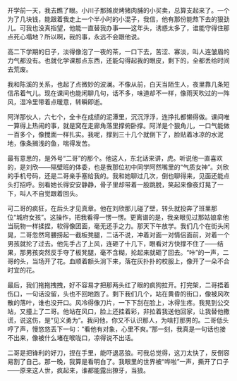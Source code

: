 开学前一天，我去瞧了眼。小川子那摊炭烤猪肉脯的小买卖，总算支起来了。一个为了几块钱，能跟着我走上一个半小时的小混子，我信，他有那份能熬下去的狠劲儿。可我也没真指望，他能一直替我办事——这年头，诱惑太多了，谁能守得住那点死心塌地？所以啊，我的事，永远不会跟他说。

高二下学期的日子，淡得像泡了一夜的茶，一口下去，苦涩、寡淡，叫人连皱眉的力气都没有。也就化学课那点东西，还能勾得起我的眼皮，剩下的，全都丢给时间去荒废。

我和陈溪的关系，也起了点微妙的波澜。不像从前，白天当陌生人，夜里靠几条短信吊着气儿。现在课间也能闲聊几句，话不多，味道却不一样，像雨天吹过的一阵风，湿冷里带着点暖意，转瞬即逝。

阿洋那伙人，六七个，全卡在成绩的泥潭里，沉沉浮浮，连挣扎都懒得做。课间唯一算得上热闹的事，就是窝在走廊角落里撑俯卧撑。阿洋是个狠角儿，一口气能做一百多个，像搅面一样扎实。我呢，撑到三十几个就倒下了，脸贴着冰凉的水泥地，像条搁浅的鱼，喘得发苦。

最有意思的，是外号“二哥”的那个。他这人，东北话来讲，虎。听说他一直喜欢的，是刘欣——隔壁班的体委，也是我那位初中同学阿然嘴里的“气质女神”。刘欣的手机号码，还是二哥亲手塞给我的。我和她聊过几次，倒也聊得来，见面还能点头打招呼。别看她长得安安静静，骨子里却带着一股跳脱，笑起来像夜灯晃了一下，叫人不自觉跟着回头。

可二哥的疯狂，在后头才见真章。他在刘欣那儿碰了壁，转头就投奔了班里那位“城府女孩”。这操作，把我看得一愣一愣。更离谱的是，我亲眼见过那姑娘拿他当玩物一样揉捏，软得像团面，毫无还手之力。那天下午放学。我们几个在街头闲晃，二哥忽然弯腰捞起一截板凳腿，二话不说，冲着对面一对情侣面前，对着一个男孩就抡了过去。他先手占了上风，连砸了十几下，眼看对方快撑不住了——结果，那男孩突然反手夺了板凳腿，毫不含糊，抡起来就砸了回去。“咔”的一声，二哥的头，当场开了花。血顺着额头淌下来，落在灰扑扑的校服上，像开了一朵不合时宜的花。

最后，我们拖拖拽拽，好不容易才把那两头红了眼的疯狗拉开。打完架，二哥捂着伤口，一句话没留，头也不回地跑了。剩下我们几个，站在黄昏的街口，像被风吹散的落叶，谁也没开口。风冷得像刀片，一下下刮在脸上，冰得生疼。我晃到公交站，又撞上了二哥。他站在风口，脸上还挂着彩，非拉着我送他回家，让我替他撒谎，说这伤，是“见义勇为”。我问他，你又不认识那人，为啥打那男的。二哥低头哼了声，慢悠悠丢下一句：“看他有对象，心里不爽。”那一刻，我真是一句话也接不出来，像被什么堵在喉咙口，凉得说不出话。

二哥是把锋利的好刀，捏在手里，能吓退恶狼。可我总觉得，这刀太快了，反倒容易割了自己。那一晚，我算是看明白了。我眼里的世界被“哗啦”一声，撕开了口子——原来这人世，疯起来，谁都能露出獠牙，当狼。